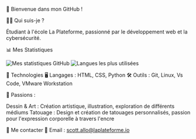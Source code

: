 🌌 Bienvenue dans mon GitHub !

👨‍🚀 Qui suis-je ?

Étudiant à l'école La Plateforme, passionné par le développement web et la cybersécurité.


📊 Mes Statistiques


![Mes statistiques GitHub](https://github-readme-stats.vercel.app/api?username=scott-allo&show_icons=true&theme=radical&count_private=true)  ![Langues les plus utilisées](https://github-readme-stats.vercel.app/api/top-langs/?username=scott-allo&layout=compact&theme=radical)


🔧 Technologies
🖥️ Langages : HTML, CSS, Python
🛠️ Outils : Git, Linux, Vs Code, VMware Workstation

🎨 Passions :

Dessin & Art : Création artistique, illustration, exploration de différents médiums
Tatouage : Design et création de tatouages personnalisés, passion pour l'expression corporelle à travers l'encre


👾 Me contacter
📡 Email : scott.allo@laplateforme.io
